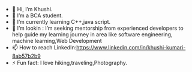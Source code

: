 - 👋 Hi, I’m Khushi. 
- 👀 I’m a BCA student. 
- 🌱 I’m currently learning C++,java script.
- 💞️ I’m lookin : I’m seeking mentorship from experienced developers to help guide my learning journey in area like software engineering, machine learning,Web Development
- 📫 How to reach LinkedIn:https://www.linkedin.com/in/khushi-kumari-8ab57b2b9
- ⚡ Fun fact: I love hiking,traveling,Photography. 

<!---
khushi03112/khushi03112 is a ✨ special ✨ repository because its `README.md` (this file) appears on your GitHub profile.
You can click the Preview link to take a look at your changes.
--->
